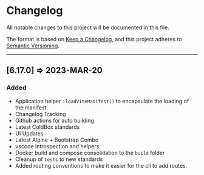 # Changelog

All notable changes to this project will be documented in this file.

The format is based on [Keep a Changelog](https://keepachangelog.com/en/1.0.0/),
and this project adheres to [Semantic Versioning](https://semver.org/spec/v2.0.0.html).

----

## [6.17.0] => 2023-MAR-20

### Added

* Application helper : `loadViteManifest()` to encapsulate the loading of the manifest.
* Changelog Tracking
* Github actions for auto building
* Latest ColdBox standards
* UI Updates
* Latest Alpine + Bootstrap Combo
* vscode introspection and helpers
* Docker build and compose consolidation to the `build` folder
* Cleanup of `tests` to new standards
* Added routing conventions to make it easier for the cli to add routes.
